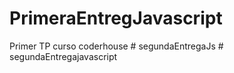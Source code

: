 # PrimeraEntregJavascript
Primer TP curso coderhouse
#   s e g u n d a E n t r e g a J s  
 # segundaEntregajavascript
